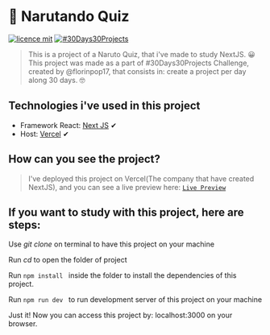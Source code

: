 # 📃 Narutando Quiz

[![licence mit](https://img.shields.io/github/license/ChristopherMarques/narutandoQuiz)](https://github.com/ChristopherMarques/narutandoQuiz/blob/main/LICENSE)
[![#30Days30Projects](https://img.shields.io/badge/Part%20of%20Challenge-30Days30Projects-orange)](https://github.com/florinpop17/100Days100Projects)

> This is a project of a Naruto Quiz, that i've made to study NextJS. 😀
> This project was made as a part of #30Days30Projects Challenge, created by @florinpop17, that consists in: create a project per day along 30 days. 🤓

## Technologies i've used in this project

* Framework React: [Next JS](https://nextjs.org) ✔
* Host: [Vercel](https://vercel.com) ✔

## How can you see the project?

> I've deployed this project on Vercel(The company that have created NextJS), and you can see a live preview here: [`Live Preview`]()

## If you want to study with this project, here are steps:

Use *git clone <repo>* on terminal to have this project on your machine

Run *cd <folder of project>* to open the folder of project

Run ```npm install ``` inside the folder to install the dependencies of this project.

Run ```npm run dev ``` to run development server of this project on your machine

Just it! Now you can access this project by: localhost:3000 on your browser.
